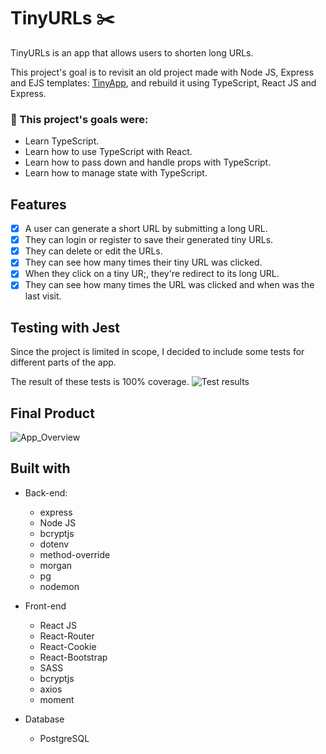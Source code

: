 # TinyURLs ✂️

TinyURLs is an app that allows users to shorten long URLs.

This project's goal is to revisit an old project made with Node JS, Express and EJS templates: [TinyApp](https://github.com/Purpleknife/tinyapp), and rebuild it using TypeScript, React JS and Express.

<strong><h3>🔴 This project's goals were:</h3></strong>
- Learn TypeScript.
- Learn how to use TypeScript with React.
- Learn how to pass down and handle props with TypeScript.
- Learn how to manage state with TypeScript.

## Features
- [X] A user can generate a short URL by submitting a long URL. 
- [X] They can login or register to save their generated tiny URLs.
- [X] They can delete or edit the URLs.
- [X] They can see how many times their tiny URL was clicked.
- [X] When they click on a tiny UR;, they're redirect to its long URL.
- [X] They can see how many times the URL was clicked and when was the last visit.

## Testing with Jest
Since the project is limited in scope, I decided to include some tests for different parts of the app.

The result of these tests is 100% coverage.
![Test results](https://user-images.githubusercontent.com/107894342/202579607-778ca3ee-fe3d-4ec2-9636-7bb437d5c3b6.png)

## Final Product
![App_Overview](https://user-images.githubusercontent.com/107894342/202579593-e62e0f19-02bf-429e-be82-83de4593b208.png)

## Built with
- Back-end:
  - express
  - Node JS
  - bcryptjs
  - dotenv
  - method-override
  - morgan
  - pg
  - nodemon

- Front-end
  - React JS
  - React-Router
  - React-Cookie
  - React-Bootstrap
  - SASS
  - bcryptjs
  - axios
  - moment

- Database
  - PostgreSQL
